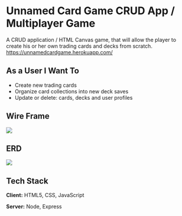 


# Unnamed Card Game CRUD App / Multiplayer Game

A CRUD application / HTML Canvas game, that will allow the player to create his or her own trading cards and decks from scratch.
https://unnamedcardgame.herokuapp.com/


## As a User I Want To

- Create new trading cards
- Organize card collections into new deck saves
- Update or delete: cards, decks and user profiles




## Wire Frame

![](https://i.ibb.co/hyqFxvL/Screen-Shot-2022-06-10-at-3-53-38-PM.png)


## ERD

![](https://i.ibb.co/ykyd4fZ/Screen-Shot-2022-06-10-at-3-52-17-PM.png)




## Tech Stack

**Client:** HTML5, CSS, JavaScript

**Server:** Node, Express
 
